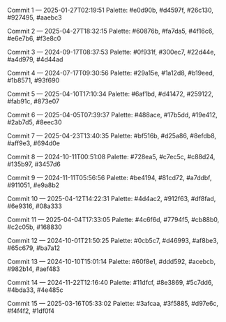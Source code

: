 Commit 1 — 2025-01-27T02:19:51
Palette: #e0d90b, #d4597f, #26c130, #927495, #aaebc3

Commit 2 — 2025-04-27T18:32:15
Palette: #60876b, #fa7da5, #4f16c6, #e6e7b6, #f3e8c0

Commit 3 — 2024-09-17T08:37:53
Palette: #0f931f, #300ec7, #22d44e, #a4d979, #4d44ad

Commit 4 — 2024-07-17T09:30:56
Palette: #29a15e, #1a12d8, #b19eed, #1b8571, #93f690

Commit 5 — 2025-04-10T17:10:34
Palette: #6af1bd, #d41472, #259122, #fab91c, #873e07

Commit 6 — 2025-04-05T07:39:37
Palette: #488ace, #17b5dd, #19e412, #2ab7d5, #8eec30

Commit 7 — 2025-04-23T13:40:35
Palette: #bf516b, #d25a86, #8efdb8, #aff9e3, #694d0e

Commit 8 — 2024-10-11T00:51:08
Palette: #728ea5, #c7ec5c, #c88d24, #135b97, #3457d6

Commit 9 — 2024-11-11T05:56:56
Palette: #be4194, #81cd72, #a7ddbf, #911051, #e9a8b2

Commit 10 — 2025-04-12T14:22:31
Palette: #4d4ac2, #912f63, #df8fad, #6e9316, #08a333

Commit 11 — 2025-04-04T17:33:05
Palette: #4c6f6d, #7794f5, #cb88b0, #c2c05b, #168830

Commit 12 — 2024-10-01T21:50:25
Palette: #0cb5c7, #d46993, #af8be3, #65c679, #ba7a12

Commit 13 — 2024-10-10T15:01:14
Palette: #60f8e1, #ddd592, #acebcb, #982b14, #aef483

Commit 14 — 2024-11-22T12:16:40
Palette: #11dfcf, #8e3869, #5c7dd6, #4bda33, #4e485c

Commit 15 — 2025-03-16T05:33:02
Palette: #3afcaa, #3f5885, #d97e6c, #f4f4f2, #1df0f4

